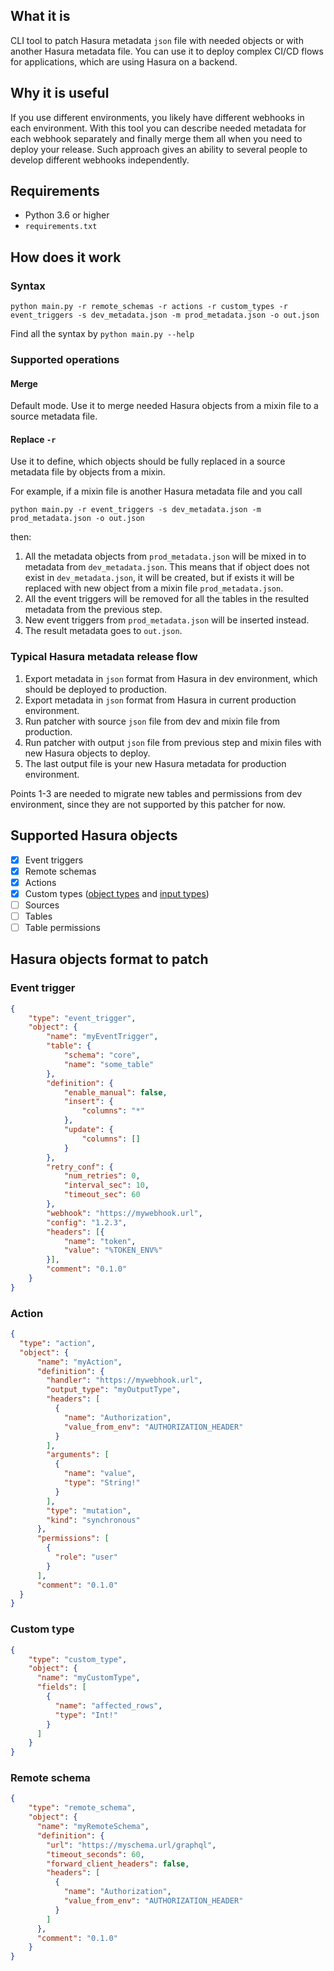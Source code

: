 ## What it is

CLI tool to patch Hasura metadata `json` file with needed objects or with another Hasura metadata file. You can use it to deploy complex CI/CD flows for applications, which are using Hasura on a backend.

## Why it is useful

If you use different environments, you likely have different webhooks in each environment. With this tool you can describe needed metadata for each webhook separately and finally merge them all when you need to deploy your release. Such approach gives an ability to several people to develop different webhooks independently.

## Requirements

- Python 3.6 or higher
- `requirements.txt`

## How does it work

### Syntax 

```shell
python main.py -r remote_schemas -r actions -r custom_types -r event_triggers -s dev_metadata.json -m prod_metadata.json -o out.json
```
Find all the syntax by `python main.py --help`

### Supported operations

#### Merge
Default mode. Use it to merge needed Hasura objects from a mixin file to a source metadata file.

#### Replace `-r`

Use it to define, which objects should be fully replaced in a source metadata file by objects from a mixin. 

For example, if a mixin file is another Hasura metadata file and you call

```shell
python main.py -r event_triggers -s dev_metadata.json -m prod_metadata.json -o out.json
```

then:
1. All the metadata objects from `prod_metadata.json` will be mixed in to metadata from `dev_metadata.json`. This means that if object does not exist in `dev_metadata.json`, it will be created, but if exists it will be replaced with new object from a mixin file `prod_metadata.json`.
2. All the event triggers will be removed for all the tables in the resulted metadata from the previous step.
3. New event triggers from `prod_metadata.json` will be inserted instead.
4. The result metadata goes to `out.json`.

### Typical Hasura metadata release flow

1. Export metadata in `json` format from Hasura in dev environment, which should be deployed to production.
2. Export metadata in `json` format from Hasura in current production environment.
3. Run patcher with source `json` file from dev and mixin file from production.
4. Run patcher with output `json` file from previous step and mixin files with new Hasura objects to deploy.
5. The last output file is your new Hasura metadata for production environment. 

Points 1-3 are needed to migrate new tables and permissions from dev environment, since they are not supported by this patcher for now.

## Supported Hasura objects

* [x] Event triggers
* [x] Remote schemas
* [x] Actions
* [x] Custom types ([object types](https://hasura.io/docs/1.0/graphql/core/actions/types/index.html#object-types) and [input types](https://hasura.io/docs/1.0/graphql/core/actions/types/index.html#input-types))
* [ ] Sources
* [ ] Tables
* [ ] Table permissions

## Hasura objects format to patch

### Event trigger

```json
{
    "type": "event_trigger",
    "object": {
        "name": "myEventTrigger",
        "table": {
            "schema": "core",
            "name": "some_table"
        },
        "definition": {
            "enable_manual": false,
            "insert": {
                "columns": "*"
            },
            "update": {
                "columns": []
            }
        },
        "retry_conf": {
            "num_retries": 0,
            "interval_sec": 10,
            "timeout_sec": 60
        },
        "webhook": "https://mywebhook.url",
        "config": "1.2.3",
        "headers": [{
            "name": "token",
            "value": "%TOKEN_ENV%"
        }],
        "comment": "0.1.0"
    }
}
```

### Action

```json
{
  "type": "action",
  "object": {
      "name": "myAction",
      "definition": {
        "handler": "https://mywebhook.url",
        "output_type": "myOutputType",
        "headers": [
          {
            "name": "Authorization",
            "value_from_env": "AUTHORIZATION_HEADER"
          }
        ],
        "arguments": [
          {
            "name": "value",
            "type": "String!"
          }
        ],
        "type": "mutation",
        "kind": "synchronous"
      },
      "permissions": [
        {
          "role": "user"
        }
      ],
      "comment": "0.1.0"
  }
}
```

### Custom type

```json
{
    "type": "custom_type",
    "object": {
      "name": "myCustomType",
      "fields": [
        {
          "name": "affected_rows",
          "type": "Int!"
        }
      ]
    }
}
```

### Remote schema

```json
{
    "type": "remote_schema",
    "object": {
      "name": "myRemoteSchema",
      "definition": {
        "url": "https://myschema.url/graphql",
        "timeout_seconds": 60,
        "forward_client_headers": false,
        "headers": [
          {
            "name": "Authorization",
            "value_from_env": "AUTHORIZATION_HEADER"
          }
        ]
      },
      "comment": "0.1.0"
    }
}
```
